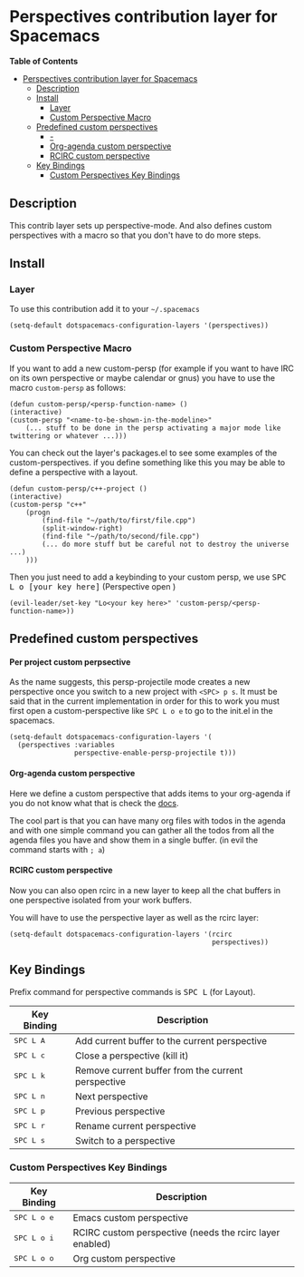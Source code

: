 # Perspectives contribution layer for Spacemacs

<!-- markdown-toc start - Don't edit this section. Run M-x markdown-toc/generate-toc again -->
**Table of Contents**

- [Perspectives contribution layer for Spacemacs](#perspectives-contribution-layer-for-spacemacs)
    - [Description](#description)
    - [Install](#install)
        - [Layer](#layer)
        - [Custom Perspective Macro](#custom-perspective-macro)
    - [Predefined custom perspectives](#predefined-custom-perspectives)
        - [-](#-)
        - [Org-agenda custom perspective](#org-agenda-custom-perspective)
        - [RCIRC custom perspective](#rcirc-custom-perspective)
    - [Key Bindings](#key-bindings)
        - [Custom Perspectives Key Bindings](#custom-perspectives-key-bindings)

<!-- markdown-toc end -->

## Description

This contrib layer sets up perspective-mode. And also defines custom
perspectives with a macro so that you don't have to do more steps.

## Install

### Layer

To use this contribution add it to your `~/.spacemacs`

```elisp
(setq-default dotspacemacs-configuration-layers '(perspectives))
```

### Custom Perspective Macro

If you want to add a new custom-persp (for example if you want to have
IRC on its own perspective or maybe calendar or gnus) you have to use
the macro `custom-persp` as follows:

```elisp
(defun custom-persp/<persp-function-name> ()
(interactive)
(custom-persp "<name-to-be-shown-in-the-modeline>"
    (... stuff to be done in the persp activating a major mode like twittering or whatever ...)))
```

You can check out the layer's packages.el to see some examples of the
custom-perspectives. if you define something like this you may be able
to define a perspective with a layout.

```elisp
(defun custom-persp/c++-project ()
(interactive)
(custom-persp "c++"
    (progn
        (find-file "~/path/to/first/file.cpp")
        (split-window-right)
        (find-file "~/path/to/second/file.cpp")
        (... do more stuff but be careful not to destroy the universe ...)
    )))
```

Then you just need to add a keybinding to your custom persp, we use
<kbd>SPC L o [your key here]</kbd> (Perspective open <key>)

```elisp
(evil-leader/set-key "Lo<your key here>" 'custom-persp/<persp-function-name>))
```

## Predefined custom perspectives

#### Per project custom perpsective

As the name suggests, this persp-projectile mode creates a new perspective
once you switch to a new project with `<SPC> p s`. It must be said that in the
current implementation in order for this to work you must first open a
custom-perspective like `SPC L o e` to go to the init.el in the spacemacs.

```elisp 
(setq-default dotspacemacs-configuration-layers '(
  (perspectives :variables
                perspective-enable-persp-projectile t)))
```

#### Org-agenda custom perspective

Here we define a custom perspective that adds items to your org-agenda if you
do not know what that is check the
[docs](https://www.gnu.org/software/emacs/manual/html_node/org/Agenda-commands.html).

The cool part is that you can have many org files with todos in the agenda and
with one simple command you can gather all the todos from all the agenda files
you have and show them in a single buffer. (in evil the command starts with `;
a`)

#### RCIRC custom perspective

Now you can also open rcirc in a new layer to keep all the chat buffers in one
perspective isolated from your work buffers.

You will have to use the perspective layer as well as the rcirc layer:

```elisp
(setq-default dotspacemacs-configuration-layers '(rcirc
                                                  perspectives))
```

## Key Bindings

Prefix command for perspective commands is <kbd>SPC L</kbd> (for Layout).

Key Binding           |                 Description
----------------------|------------------------------------------------
<kbd>SPC L A</kbd>    | Add current buffer to the current perspective
<kbd>SPC L c</kbd>    | Close a perspective (kill it)
<kbd>SPC L k</kbd>    | Remove current buffer from the current perspective
<kbd>SPC L n</kbd>    | Next perspective
<kbd>SPC L p</kbd>    | Previous perspective
<kbd>SPC L r</kbd>    | Rename current perspective
<kbd>SPC L s</kbd>    | Switch to a perspective

### Custom Perspectives Key Bindings

Key Binding           |                 Description
----------------------|------------------------------------------------
<kbd>SPC L o e</kbd>  | Emacs custom perspective
<kbd>SPC L o i</kbd>  | RCIRC custom perspective (needs the rcirc layer enabled)
<kbd>SPC L o o</kbd>  | Org custom perspective
